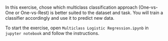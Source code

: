 In this exercise, chose which multiclass classification approach (One-vs-One or One-vs-Rest) is better suited to the dataset and task. You will train  a classifier accordingly and use it to predict new data.

To start the exercise, open `Multiclass Logistic Regression.ipynb` in `jupyter notebook` and follow the instructions.

